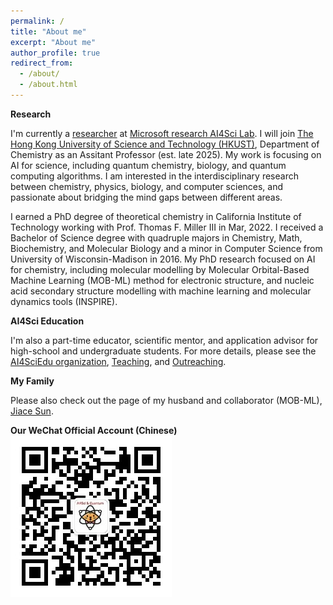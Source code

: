 ```yaml
---
permalink: /
title: "About me"
excerpt: "About me"
author_profile: true
redirect_from: 
  - /about/
  - /about.html
---
```

**Research**

I'm currently a [researcher](https://www.microsoft.com/en-us/research/people/t-shcheng/) at [Microsoft research AI4Sci Lab](https://www.microsoft.com/en-us/research/lab/microsoft-research-ai4science/). I will join [The Hong Kong University of Science and Technology (HKUST)](https://hkust.edu.hk/), Department of Chemistry as an Assitant Professor (est. late 2025). My work is focusing on AI for science, including quantum chemistry, biology, and quantum computing algorithms. I am interested in the interdisciplinary research between chemistry, physics, biology, and computer sciences, and passionate about bridging the mind gaps between different areas.

I earned a PhD degree of theoretical chemistry in California Institute of Technology working with Prof. Thomas F. Miller III in Mar, 2022. I received a Bachelor of Science degree with quadruple majors in Chemistry, Math, Biochemistry, and Molecular Biology and a minor in Computer Science from University of Wisconsin-Madison in 2016. My PhD research focused on AI for chemistry, including molecular modelling by Molecular Orbital-Based Machine Learning (MOB-ML) method for electronic structure, and nucleic acid secondary structure modelling with machine learning and molecular dynamics tools (INSPIRE).


**AI4Sci Education**

I'm also a part-time educator, scientific mentor, and application advisor for high-school and undergraduate students. For more details, please see the [AI4SciEdu organization](https://ai4sciedu.github.io/), [Teaching](https://sherrylixuecheng.github.io/teaching), and [Outreaching](https://sherrylixuecheng.github.io/outreaching).


**My Family**

Please also check out the page of my husband and collaborator (MOB-ML), [Jiace Sun](https://susyustc.github.io).

**Our WeChat Official Account (Chinese)**
<img src="images/qrcode.jpg">


